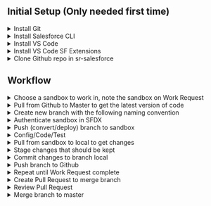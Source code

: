 ## Initial Setup (Only needed first time)

<details><summary>Install Git</summary>
<p>Windows: https://gitforwindows.org/<br>Mac: https://sourceforge.net/projects/git-osx-installer/files/</p></details>
<details><summary>Install Salesforce CLI</summary>
<p>https://developer.salesforce.com/docs/atlas.en-us.sfdx_setup.meta/sfdx_setup/sfdx_setup_install_cli.htm</p></details>
<details><summary>Install VS Code</summary>
<p>https://code.visualstudio.com/docs/setup/setup-overview</p></details>
<details><summary>Install VS Code SF Extensions</summary>
<p>https://marketplace.visualstudio.com/items?itemName=salesforce.salesforcedx-vscode</p></details>
<details><summary>Clone Github repo in sr-salesforce</summary>
<p>
In VS Code Terminal:
(For git config use your name and email)

```
cd C:\Users\rbarton
git clone https://github.com/randybarton24/sr-salesforce.git
git config --global user.name "Randy Barton"
git config --global user.email "randy@solutionreach.com"
```
</p></details>

## Workflow

<details><summary>Choose a sandbox to work in, note the sandbox on Work Request</summary>
<p></p></details>
<details><summary>Pull from Github to Master to get the latest version of code</summary>
<p>
In VS Code Terminal:

```
cd C:\Users\rbarton\sr-salesforce
git pull master
```
</p></details>
<details><summary>Create new branch with the following naming convention</summary>
<p>
In VS Code Terminal:

```
cd C:\Users\rbarton\sr-salesforce
git checkout -b "feature/w-0234/Feature Name"
```
</p></details>
<details><summary>Authenticate sandbox in SFDX</summary>
<p>
In VS Code Terminal:
(Replace "dev1" with the actual sandbox name)

```
cd C:\Users\rbarton\sr-salesforce
sfdx force:auth:web:login -a dev1 -r https://test.salesforce.com
```
</p></details>
<details><summary>Push (convert/deploy) branch to sandbox</summary>
<p>
In VS Code Terminal:

```
cd C:\Users\rbarton\sr-salesforce
mkdir mdapi-src
sfdx force:source:convert -r force-app -d mdapi-src
sfdx force:mdapi:deploy -d mdapi-src -u dev1
Remove-Item  -path mdapi-src -recurse -force
```
</p></details>
<details><summary>Config/Code/Test</summary>
<p></p></details>
<details><summary>Pull from sandbox to local to get changes</summary>
<p>
In VS Code Terminal:

```
cd C:\Users\rbarton\sr-salesforce
sfdx force:source:retrieve -p force-app -u dev1 -x package.xml
```
</p></details>
<details><summary>Stage changes that should be kept</summary>
<p></p></details>
<details><summary>Commit changes to branch local</summary>
<p></p></details>
<details><summary>Push branch to Github</summary>
<p>
In VS Code Terminal:

```
cd C:\Users\rbarton\sr-salesforce
git push -u origin HEAD
```
</p></details>
<details><summary>Repeat until Work Request complete</summary>
<p></p></details>
<details><summary>Create Pull Request to merge branch</summary>
<p></p></details>
<details><summary>Review Pull Request</summary>
<p></p></details>
<details><summary>Merge branch to master</summary>
<p></p></details>
